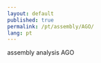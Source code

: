 ```yaml
---
layout: default
published: true
permalink: /pt/assembly/AGO/
lang: pt
---
```


assembly analysis AGO
